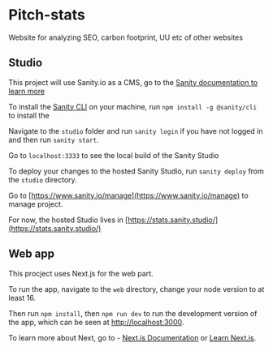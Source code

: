 # Pitch-stats
Website for analyzing SEO, carbon footprint, UU etc of other websites


## Studio

This project will use Sanity.io as a CMS, go to the [Sanity documentation to learn more](https://www.sanity.io/docs/sanity-studio)

To install the [Sanity CLI](https://www.sanity.io/docs/getting-started-with-sanity-cli) on your machine, run `npm install -g @sanity/cli` to install the 

Navigate to the `studio` folder and run `sanity login` if you have not logged in and then run `sanity start`. 

Go to `localhost:3333` to see the local build of the Sanity Studio

To deploy your changes to the hosted Sanity Studio, run `sanity deploy` from the `studio` directory. 

Go to [https://www.sanity.io/manage](https://www.sanity.io/manage) to manage project.

For now, the hosted Studio lives in  [https://stats.sanity.studio/](https://stats.sanity.studio/)


## Web app

This procject uses Next.js for the web part.

To run the app, navigate to the `web` directory, change your node version to at least 16.

Then run `npm install`, then `npm run dev` to run the development version of the app, which can be seen at [http://localhost:3000](http://localhost:3000). 

To learn more about Next, go to - [Next.js Documentation](https://nextjs.org/docs) or [Learn Next.js](https://nextjs.org/learn).


